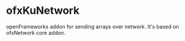 # ofxKuNetwork
openFrameworks addon for sending arrays over network. It's based on ofxNetwork core addon.
